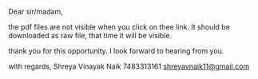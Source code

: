 Dear sir/madam,

the pdf files are not visible when you click on thee link. It should be downloaded as raw file, that time it will be visible.

thank you for this opportunity.
I look forward to hearing from you.

with regards,
Shreya Vinayak Naik
7483313161
shreyavnaik11@gmail.com
